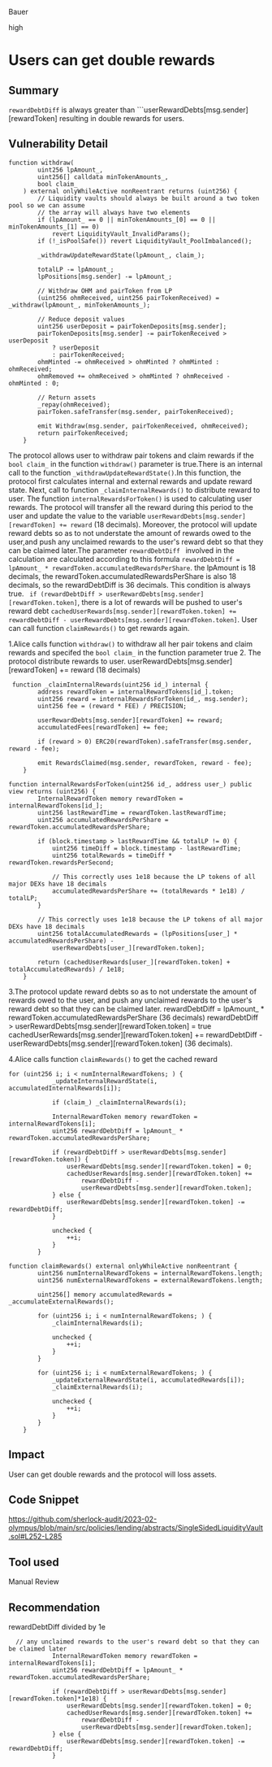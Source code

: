 Bauer

high

# Users can get double rewards

## Summary
```rewardDebtDiff``` is always greater than  ```userRewardDebts[msg.sender][rewardToken] resulting in double rewards for users.
## Vulnerability Detail
```solidity
function withdraw(
        uint256 lpAmount_,
        uint256[] calldata minTokenAmounts_,
        bool claim_
    ) external onlyWhileActive nonReentrant returns (uint256) {
        // Liquidity vaults should always be built around a two token pool so we can assume
        // the array will always have two elements
        if (lpAmount_ == 0 || minTokenAmounts_[0] == 0 || minTokenAmounts_[1] == 0)
            revert LiquidityVault_InvalidParams();
        if (!_isPoolSafe()) revert LiquidityVault_PoolImbalanced();

        _withdrawUpdateRewardState(lpAmount_, claim_);

        totalLP -= lpAmount_;
        lpPositions[msg.sender] -= lpAmount_;

        // Withdraw OHM and pairToken from LP
        (uint256 ohmReceived, uint256 pairTokenReceived) = _withdraw(lpAmount_, minTokenAmounts_);

        // Reduce deposit values
        uint256 userDeposit = pairTokenDeposits[msg.sender];
        pairTokenDeposits[msg.sender] -= pairTokenReceived > userDeposit
            ? userDeposit
            : pairTokenReceived;
        ohmMinted -= ohmReceived > ohmMinted ? ohmMinted : ohmReceived;
        ohmRemoved += ohmReceived > ohmMinted ? ohmReceived - ohmMinted : 0;

        // Return assets
        _repay(ohmReceived);
        pairToken.safeTransfer(msg.sender, pairTokenReceived);

        emit Withdraw(msg.sender, pairTokenReceived, ohmReceived);
        return pairTokenReceived;
    }

```
The protocol allows user to withdraw pair tokens and claim rewards if the ```bool claim_``` in the function ```withdraw()``` parameter is true.There is an internal call to the function ```_withdrawUpdateRewardState()```.In this function, the protocol first calculates internal and external rewards and update reward state. Next, call to function ```_claimInternalRewards()``` to distribute reward to user. The function ```internalRewardsForToken()``` is used to calculating user rewards. The protocol will transfer all the reward during this period to the user and   update  the value to the variable ```userRewardDebts[msg.sender][rewardToken] += reward``` (18 decimals). Moreover, the protocol  will update reward debts so as to not understate the amount of rewards owed to the user,and push any unclaimed rewards to the user's reward debt so that they can be claimed later.The parameter ```rewardDebtDiff ``` involved in the calculation are calculated according to this formula  ```rewardDebtDiff = lpAmount_ * rewardToken.accumulatedRewardsPerShare```.  the lpAmount is 18 decimals, the rewardToken.accumulatedRewardsPerShare is also 18 decimals, so the rewardDebtDiff is 36 decimals. This condition is always true. ``` if (rewardDebtDiff > userRewardDebts[msg.sender][rewardToken.token]```, there is a lot of rewards will be pushed to  user's reward debt ```cachedUserRewards[msg.sender][rewardToken.token] +=
                    rewardDebtDiff -
                    userRewardDebts[msg.sender][rewardToken.token]```. User can call function ```claimRewards()``` to get rewards again.

1.Alice calls function ```withdraw()``` to withdraw all her pair tokens and claim rewards and specifed the ```bool claim_``` in the function  parameter true
2. The protocol distribute rewards to user.
userRewardDebts[msg.sender][rewardToken] += reward (18 decimals)

```solidity
 function _claimInternalRewards(uint256 id_) internal {
        address rewardToken = internalRewardTokens[id_].token;
        uint256 reward = internalRewardsForToken(id_, msg.sender);
        uint256 fee = (reward * FEE) / PRECISION;

        userRewardDebts[msg.sender][rewardToken] += reward;
        accumulatedFees[rewardToken] += fee;

        if (reward > 0) ERC20(rewardToken).safeTransfer(msg.sender, reward - fee);

        emit RewardsClaimed(msg.sender, rewardToken, reward - fee);
    }

function internalRewardsForToken(uint256 id_, address user_) public view returns (uint256) {
        InternalRewardToken memory rewardToken = internalRewardTokens[id_];
        uint256 lastRewardTime = rewardToken.lastRewardTime;
        uint256 accumulatedRewardsPerShare = rewardToken.accumulatedRewardsPerShare;

        if (block.timestamp > lastRewardTime && totalLP != 0) {
            uint256 timeDiff = block.timestamp - lastRewardTime;
            uint256 totalRewards = timeDiff * rewardToken.rewardsPerSecond;

            // This correctly uses 1e18 because the LP tokens of all major DEXs have 18 decimals
            accumulatedRewardsPerShare += (totalRewards * 1e18) / totalLP;
        }

        // This correctly uses 1e18 because the LP tokens of all major DEXs have 18 decimals
        uint256 totalAccumulatedRewards = (lpPositions[user_] * accumulatedRewardsPerShare) -
            userRewardDebts[user_][rewardToken.token];

        return (cachedUserRewards[user_][rewardToken.token] + totalAccumulatedRewards) / 1e18;
    }

```

3.The protocol update reward debts so as to not understate the amount of rewards owed to the user, and push any unclaimed rewards to the user's reward debt so that they can be claimed later.
 rewardDebtDiff = lpAmount_ * rewardToken.accumulatedRewardsPerShare  (36 decimals)
rewardDebtDiff > userRewardDebts[msg.sender][rewardToken.token] = true
cachedUserRewards[msg.sender][rewardToken.token] += rewardDebtDiff - userRewardDebts[msg.sender][rewardToken.token] (36 decimals).

4.Alice calls function ```claimRewards()```  to get the cached reward

```solidity
for (uint256 i; i < numInternalRewardTokens; ) {
            _updateInternalRewardState(i, accumulatedInternalRewards[i]);

            if (claim_) _claimInternalRewards(i);

            InternalRewardToken memory rewardToken = internalRewardTokens[i];
            uint256 rewardDebtDiff = lpAmount_ * rewardToken.accumulatedRewardsPerShare;

            if (rewardDebtDiff > userRewardDebts[msg.sender][rewardToken.token]) {
                userRewardDebts[msg.sender][rewardToken.token] = 0;
                cachedUserRewards[msg.sender][rewardToken.token] +=
                    rewardDebtDiff -
                    userRewardDebts[msg.sender][rewardToken.token];
            } else {
                userRewardDebts[msg.sender][rewardToken.token] -= rewardDebtDiff;
            }

            unchecked {
                ++i;
            }
        }

function claimRewards() external onlyWhileActive nonReentrant {
        uint256 numInternalRewardTokens = internalRewardTokens.length;
        uint256 numExternalRewardTokens = externalRewardTokens.length;

        uint256[] memory accumulatedRewards = _accumulateExternalRewards();

        for (uint256 i; i < numInternalRewardTokens; ) {
            _claimInternalRewards(i);

            unchecked {
                ++i;
            }
        }

        for (uint256 i; i < numExternalRewardTokens; ) {
            _updateExternalRewardState(i, accumulatedRewards[i]);
            _claimExternalRewards(i);

            unchecked {
                ++i;
            }
        }
    }
```


## Impact
User can get double rewards and the protocol will loss assets.

## Code Snippet
https://github.com/sherlock-audit/2023-02-olympus/blob/main/src/policies/lending/abstracts/SingleSidedLiquidityVault.sol#L252-L285
## Tool used

Manual Review

## Recommendation
rewardDebtDiff divided by 1e

```solidity
  // any unclaimed rewards to the user's reward debt so that they can be claimed later
            InternalRewardToken memory rewardToken = internalRewardTokens[i];
            uint256 rewardDebtDiff = lpAmount_ * rewardToken.accumulatedRewardsPerShare;

            if (rewardDebtDiff > userRewardDebts[msg.sender][rewardToken.token]*1e18) {
                userRewardDebts[msg.sender][rewardToken.token] = 0;
                cachedUserRewards[msg.sender][rewardToken.token] +=
                    rewardDebtDiff -
                    userRewardDebts[msg.sender][rewardToken.token];
            } else {
                userRewardDebts[msg.sender][rewardToken.token] -= rewardDebtDiff;
            }
```
